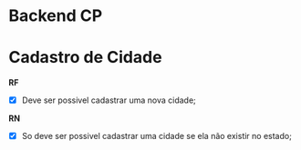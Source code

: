 # Backend CP

# Cadastro de Cidade

**RF**

- [x] Deve ser possivel cadastrar uma nova cidade;

**RN**

- [x] So deve ser possivel cadastrar uma cidade se ela não existir no estado;
